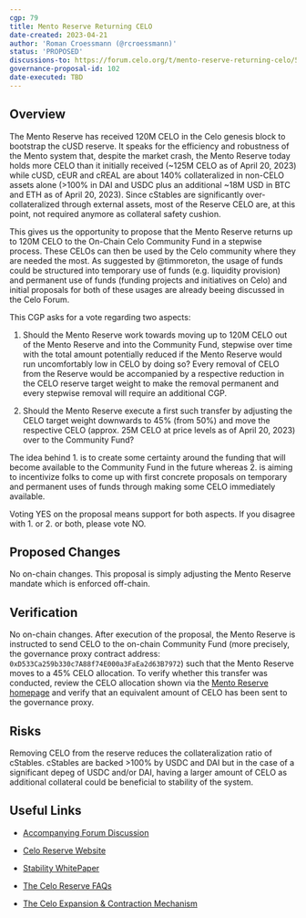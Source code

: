 ```yaml
---
cgp: 79
title: Mento Reserve Returning CELO
date-created: 2023-04-21
author: 'Roman Croessmann (@rcroessmann)'
status: 'PROPOSED'
discussions-to: https://forum.celo.org/t/mento-reserve-returning-celo/5236/36
governance-proposal-id: 102
date-executed: TBD
---
```


## Overview

The Mento Reserve has received 120M CELO in the Celo genesis block to bootstrap the cUSD reserve. It speaks for the efficiency and robustness of the Mento system that, despite the market crash, the Mento Reserve today holds more CELO than it initially received (~125M CELO as of April 20, 2023) while cUSD, cEUR and cREAL are about 140% collateralized in non-CELO assets alone (>100% in DAI and USDC plus an additional ~18M USD in BTC and ETH as of April 20, 2023). Since cStables are significantly over-collateralized through external assets, most of the Reserve CELO are, at this point, not required anymore as collateral safety cushion.

This gives us the opportunity to propose that the Mento Reserve returns up to 120M CELO to the On-Chain Celo Community Fund in a stepwise process. These CELOs can then be used by the Celo community where they are needed the most. As suggested by @timmoreton, the usage of funds could be structured into temporary use of funds (e.g. liquidity provision) and permanent use of funds (funding projects and initiatives on Celo) and initial proposals for both of these usages are already beeing discussed in the Celo Forum.

This CGP asks for a vote regarding two aspects: 

1. Should the Mento Reserve work towards moving up to 120M CELO out of the Mento Reserve and into the Community Fund, stepwise over time with the total amount potentially reduced if the Mento Reserve would run uncomfortably low in CELO by doing so? Every removal of CELO from the Reserve would be accompanied by a respective reduction in the CELO reserve target weight to make the removal permanent and every stepwise removal will require an additional CGP.

2. Should the Mento Reserve execute a first such transfer by adjusting the CELO target weight downwards to 45% (from 50%) and move the respective CELO (approx. 25M CELO at price levels as of April 20, 2023) over to the Community Fund?

The idea behind 1. is to create some certainty around the funding that will become available to the Community Fund in the future whereas 2. is aiming to incentivize folks to come up with first concrete proposals on temporary and permanent uses of funds through making some CELO immediately available.

Voting YES on the proposal means support for both aspects. If you disagree with 1. or 2. or both, please vote NO.

## Proposed Changes
No on-chain changes. This proposal is simply adjusting the Mento Reserve mandate which is enforced off-chain.

## Verification
No on-chain changes. After execution of the proposal, the Mento Reserve is instructed to send CELO to the on-chain Community Fund (more precisely, the governance proxy contract address: `0xD533Ca259b330c7A88f74E000a3FaEa2d63B7972`) such that the Mento Reserve moves to a 45% CELO allocation. To verify whether this transfer was conducted, review the CELO allocation shown via the [Mento Reserve homepage](https://reserve.mento.org/) and verify that an equivalent amount of CELO has been sent to the governance proxy.

## Risks

Removing CELO from the reserve reduces the collateralization ratio of cStables. cStables are backed >100% by USDC and DAI but in the case of a significant depeg of USDC and/or DAI, having a larger amount of CELO as additional collateral could be beneficial to stability of the system. 

## Useful Links

* [Accompanying Forum Discussion](https://forum.celo.org/t/mento-reserve-returning-celo/5236)
* [Celo Reserve Website](https://celoreserve.org/)

* [Stability WhitePaper](https://celo.org/papers/Celo_Stability_Analysis.pdf)

* [The Celo Reserve FAQs](https://medium.com/celoorg/the-celo-reserve-faqs-f3f7cbb1991f)

* [The Celo Expansion & Contraction Mechanism](https://medium.com/celoorg/zooming-in-on-the-celo-expansion-contraction-mechanism-446ca7abe4f)